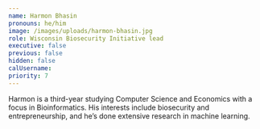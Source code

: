 ```yaml
---
name: Harmon Bhasin
pronouns: he/him
image: /images/uploads/harmon-bhasin.jpg
role: Wisconsin Biosecurity Initiative lead
executive: false
previous: false
hidden: false
calUsername:
priority: 7
---
```

Harmon is a third-year studying Computer Science and Economics with a focus in Bioinformatics. His interests include biosecurity and entrepreneurship, and he’s done extensive research in machine learning.
